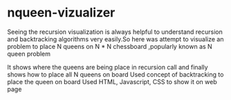# nqueen-vizualizer
Seeing the recursion visualization is always helpful to understand recursion and backtracking algorithms very easily.So here was attempt to visualize an problem to place N queens on N * N chessboard ,popularly known as N queen problem

It shows where the queens are being place in recursion call and finally shows how to place all N queens on board
Used concept of backtracking to place the queen on board
Used HTML, Javascript, CSS to show it on web page

